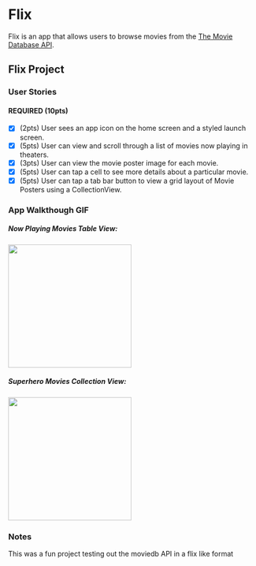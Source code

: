 # Flix

Flix is an app that allows users to browse movies from the [The Movie Database API](http://docs.themoviedb.apiary.io/#).

## Flix Project

### User Stories

#### REQUIRED (10pts)
- [x] (2pts) User sees an app icon on the home screen and a styled launch screen.
- [x] (5pts) User can view and scroll through a list of movies now playing in theaters.
- [x] (3pts) User can view the movie poster image for each movie.
- [x] (5pts) User can tap a cell to see more details about a particular movie.
- [x] (5pts) User can tap a tab bar button to view a grid layout of Movie Posters using a CollectionView.

### App Walkthough GIF
##### Now Playing Movies Table View:
<img src="https://i.imgflip.com/3puqus.gif" width=250><br>

##### Superhero Movies Collection View:
<img src="https://i.imgflip.com/3qkwud.gif" width=250><br>
### Notes
This was a fun project testing out the moviedb API in a flix like format

